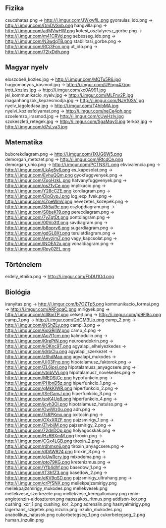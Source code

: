 Fizika
------
csucshatas.png               -> http://i.imgur.com/JWxwflL.png
gyorsulas_ido.png            -> http://i.imgur.com/DmDVSnb.png
hangvilla.png                -> http://i.imgur.com/adMVwHW.png
kotesi_osztalyresz_gorbe.png -> http://i.imgur.com/m41CRVd.png
sebesseg_ido.png             -> http://i.imgur.com/N3wdqTB.png
stabilitasi_gorbe.png        -> http://i.imgur.com/RCj3Fon.png
ut_ido.png                   -> http://i.imgur.com/72IxDdh.png

Magyar nyelv
------------
eloszobeli_kozles.jpg        -> http://i.imgur.com/MQTu5R6.jpg
hagyomanyos_irasmod.jpg      -> http://i.imgur.com/UPngp47.jpg
irott_kozles.jpg             -> http://i.imgur.com/kc0A991.jpg
jel_kommunikacio_nyelv.jpg   -> http://i.imgur.com/MLFnv2P.jpg
maganhangzok_kepzesmodja.jpg -> http://i.imgur.com/NJVf0SV.jpg
nyelv_tagolodasa.jpg         -> http://i.imgur.com/T4hibMA.jpg
nyelvi_kozlesfolyamat.png    -> http://i.imgur.com/neCe4ph.png
szoelemzo_irasmod.jpg        -> http://i.imgur.com/cUwHzIv.jpg
szokeszleti_retegek.jpg      -> http://i.imgur.com/SgaMqvG.jpg
terkoz.jpg                   -> http://i.imgur.com/d7sLya3.jpg

Matematika
----------
buborekdiagram.png           -> http://i.imgur.com/1XUG6W5.png
demorgan_metszet.png         -> http://i.imgur.com/iRtcdCe.png
demorgan_unio.png            -> http://i.imgur.com/PCTNS7L.png
ekvivalencia.png             -> http://i.imgur.com/LkAg5v6.png
es_kapcsolat.png             -> http://i.imgur.com/EvhuQQm.png
gyokfuggvenyek.png           -> http://i.imgur.com/ZqoHzkL.png
hatvanyfuggvenyek.png        -> http://i.imgur.com/psZfvCe.png
implikacio.png               -> http://i.imgur.com/Y28cCZE.png
kordiagram.png               -> http://i.imgur.com/DipQvpJ.png
log_exp_fvek.png             -> http://i.imgur.com/sZpeWmV.png
nevezetes_kozepek.png        -> http://i.imgur.com/3h5aj9e.png
oszlopdiagram.png            -> http://i.imgur.com/S0beK19.png
perecdiagram.png             -> http://i.imgur.com/7yZgtDt.png
pontdiagram.png              -> http://i.imgur.com/00Vo3tf.png
savdiagram.png               -> http://i.imgur.com/b8pprv6.png
sugardiagram.png             -> http://i.imgur.com/gdGL8Xt.png
teruletdiagram.png           -> http://i.imgur.com/AevzjmZ.png
vagy_kapcsolat.png           -> http://i.imgur.com/lNOEA2x.png
vonaldiagram.png             -> http://i.imgur.com/Rqy02EL.png

Történelem
----------
erdely_etnika.png            -> http://i.imgur.com/FbDU1Od.png

Biológia
--------
iranyitas.png                -> http://i.imgur.com/b7OZTp5.png
kommunikacio_formai.png      -> http://i.imgur.com/ARFopaC.png
mirigyek.png                 -> http://i.imgur.com/cII8mTP.png
celsejt.png                  -> http://i.imgur.com/jp9Fl8c.png
camp_1.png                   -> http://i.imgur.com/QdGM3Uo.png
camp_2.png                   -> http://i.imgur.com/jNShZLy.png
camp_3.png                   -> http://i.imgur.com/6oGRjIW.png
camp_4.png                   -> http://i.imgur.com/Ao7f1cm.png
kalmodulin.png               -> http://i.imgur.com/KIrePtN.png
neuroendokrin.png            -> http://i.imgur.com/kOKnc9T.png
agyalapi_elhelyezkedes       -> http://i.imgur.com/jdrbCIu.png
agyalapi_szerkezet           -> http://i.imgur.com/z6hdMaq.png
agyalapi_mukodes             -> http://i.imgur.com/UI03Fnq.png
hipotalamusz_faktorok.png    -> http://i.imgur.com/ZL6jpsi.png
hipotalamusz_anyagcsere.png  -> http://i.imgur.com/vtnbVVi.png
hipotalamusz_novekedes.png   -> http://i.imgur.com/MEDStCc.png
hypofunkcio.png              -> http://i.imgur.com/PHbnD5z.png
hiperfunkcio_1.png           -> http://i.imgur.com/gMkKIWR.png
hiperfunkcio_2.png           -> http://i.imgur.com/tSeGamJ.png
hiperfunkcio_3.png           -> http://i.imgur.com/spK4Uq8.png
hiperfunkcio_4.png           -> http://i.imgur.com/jcyh3Ol.png
hipotalamusz_hatulso.png     -> http://i.imgur.com/OwiWz0u.png
adh.png                      -> http://i.imgur.com/7sRPKmx.png
oxitocin.png                 -> http://i.imgur.com/OXxXRZF.png
pajzsmirigy_1.png            -> http://i.imgur.com/Z1vbjjM.png
pajzsmirigy_2.png            -> http://i.imgur.com/72dnDOp.png
holyagocskak.png             -> http://i.imgur.com/Hz6BXmM.png
tiroxin.png                  -> http://i.imgur.com/CGx4LGB.png
tiroxin_2.png                -> http://i.imgur.com/rdhmxn6.png
tiroxin_anyagcsere.png       -> http://i.imgur.com/dDAW824.png
tiroxin_3.png                -> http://i.imgur.com/oUwRcry.jpg
mixodema.png                 -> http://i.imgur.com/pto79KG.png
kretenizmus.png              -> http://i.imgur.com/Yfb4dhf.png
basedow_1.png                -> http://i.imgur.com/tT3hfZ3.png
basedow_2.png                -> http://i.imgur.com/eKV9qSD.png
pajzsmirigy_ultrahang.png    -> http://i.imgur.com/crPfSNX.png
mellekpajzsmirigy.png
mellekpajzsmirigy_mukodes.png
mellekvesek.png
mellekvese_szerkezete.png
mellekvese_keregallomany.png
renin-angiotenzin-aldoszteron.png
napszakos_ritmus.png
addison-kor.png
cushing_kor_1.png
cushing_kor_2.png
adrenalin.png
hasnyalmirigy.png
lagerhans_szigetek.png
inzulin.png
inzulin_mukodes.png
anabolikus_hatasok.png
cukorbetegseg_1.png
cukorbetegseg_2.png
human_inzulin.png
